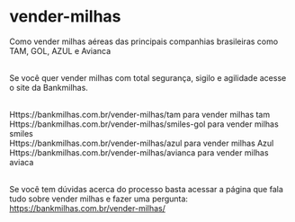 # vender-milhas
Como vender milhas aéreas das principais companhias brasileiras como TAM, GOL, AZUL e Avianca<br><br>

Se você quer vender milhas com total segurança, sigilo e agilidade acesse o site da Bankmilhas.<br><br>

Https://bankmilhas.com.br/vender-milhas/tam para vender milhas tam<br>
Https://bankmilhas.com.br/vender-milhas/smiles-gol para vender milhas smiles<br>
Https://bankmilhas.com.br/vender-milhas/azul para vender milhas Azul<br>
Https://bankmilhas.com.br/vender-milhas/avianca para vender milhas aviaca <br><br>

Se você tem dúvidas acerca do processo basta acessar a página que fala tudo sobre vender milhas e fazer uma pergunta: https://bankmilhas.com.br/vender-milhas/


